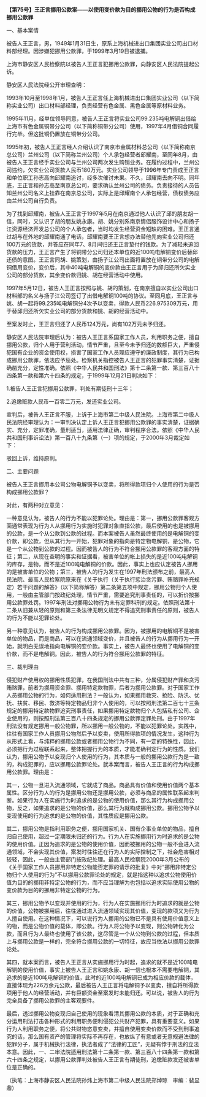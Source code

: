 **【第75号】王正言挪用公款案——以使用变价款为目的挪用公物的行为是否构成挪用公款罪**

一、基本案情

被告人王正言，男，1949年1月31日生，原系上海机械进出口集团实业公司出口材料部经理。因涉嫌犯挪用公款罪，于1999年3月19日被逮捕。

上海市静安区人民检察院以被告人王正言犯挪用公款罪，向静安区人民法院提起公诉。

静安区人民法院经公开审理查明：

1993年10月至1998年1月，被告人王正言任上海机械进出口集团实业公司（以下简称实业公司）出口材料部经理，负责经营有色金属、黑色金属等原材料业务。

1995年11月，经单位领导同意，被告人王正言将实业公司99.235吨电解铜出借给上海市有色金属铜带分公司（以下简称铜带分公司）使用，1997年4月借铜合同履行完毕。但这批铜仍置放在铜带分公司。

1995年初，被告人王正言经人介绍认识了南京市金属材料总公司（以下简称南京总公司）兰州公司（以下简称兰州公司）个人承包经营者邱耀南，至同年8月，由被告人王正言经手实业公司与兰州公司两次发生购销业务。在履约过程中，兰州公司违约，欠实业公司货款人民币180万元。实业公司领导于1996年专门责成王正言和单位职工孙志高向邱耀南追讨，经多次催讨未果。不久，邱耀南去向不明。同年底，王正言和孙志高至南京总公司，要求确认兰州公司的债务。负责接待的人员告知兰州公司名义上挂靠在南京总公司，实际上是邱耀南个人承包经营，债权债务应由兰州公司自行负责。

为了找到邱耀南，被告人王正言于1997年5月在南京通过他人认识了邱的朋友胡一信，同时，又认识了胡的朋友姚永康。胡、姚分别系南京情侣服饰设计中心和扬子江资源经济开发总公司的个人承包者，当时均发生经营资金短缺的困难。王正言通过胡与在外地的邱耀南通了电话，邱耀南要王正言想办法替他先向实业公司归还100万元的货款，并答应在同年7、8月间归还王正言垫付的钱款。为了减轻未追回货款的压力，王正言产生了将铜带分公司归还本单位的近100吨电解铜变价后替邱还债的意图。王正言同胡、姚策划，由扬子江公司出面将置放在铜带分公司的电解铜借用变价，变价后，其中40吨电解铜的变价款由王正言用于为邱归还所欠实业公司的部分货款，其余变价款归姚、胡在经营活动中使用。

1997年5月12日，被告人王正言按照与姚、胡的策划，在南京擅自以实业公司出口材料部的名义与扬子江公司签订了出借电解铜100吨的协议。至同月底，王正言与姚、胡一起将99.235吨电解铜分4次予以变卖，得款人民币226.975309万元，用于替邱归还所欠实业公司的部分货款和姚、胡的经营活动中。

至案发时止，王正言归还了人民币124万元，尚有102万元未予归还。

静安区人民法院审理后认为：被告人王正言系国家工作人员，利用职务之便，擅自挪用公款，归个人用于营利活动，情节严重，且至今未予归还的数额巨大，严重侵犯国有企业的资金使用权，损害了国家工作人员理应遵守的廉政制度，其行为已构成挪用公款罪，依法应予惩处。检察机关指控被告人王正言的犯罪事实清楚，证据确凿充分，定性准确。依照《中华人民共和国刑法》第十二条第一款、第三百八十四条第一款和第六十四条的规定，于1999年12月21日判决如下：

1.被告人王正言犯挪用公款罪，判处有期徒刑十三年；

2.追缴赃款人民币一百零二万元，发还实业公司。

宣判后，被告人王正言不服，上诉于上海市第二中级人民法院。上海市第二中级人民法院经审理认为：一审判决认定上诉人王正言犯挪用公款罪的事实清楚，证据确实、充分，定罪准确，量刑适当，适用法律正确，审判程序合法。依照《中华人民共和国刑事诉讼法》第一百八十九条第（一）项的规定，于2000年3月裁定如下：

驳回上诉，维持原判。

二、主要问题

被告人王正言挪用本公司公物电解铜予以变卖，将所得款项归个人使用的行为是否构成挪用公款罪？

对此，有两种对立意见：

一种意见认为，被告人的行为不能以犯罪论处。理由是：第一，挪用公款罪客观方面通常表现为行为人从挪用行为实施时犯罪对象直指公款，最后使用的也是被挪用的公款，是一个从公款到公款的过程。而本案被告人虽然最终使用的是电解铜的变价款，即公款，但从其行为一开始，犯罪对象的指向是特定物电解铜，是公物，它是一个从公物到公款的过程。因而被告人的行为不符合挪用公款罪的客观方面的特征；第二，从现在查明的事实和证据看，被害单位的帐上损失的是近100吨电解铜的库存，是物，而不是近100吨电解铜的价款。因此，事实上也应认定被告人挪用的是被害单位的公物；第三，被告人的行为发生在1997年刑法颁布之前，最高人民法院、最高人民检察院原来在《关于执行（关于执行惩治贪污罪、贿赂罪补充规定）若干问题的解答》（以下简称解答）第二条第五项中规定，挪用公物归个人使用，一般由主管部门按政纪处理，情节严重，需要追究刑事责任的，可以折价按挪用公款罪处罚。1997年刑法对挪用公物行为未有定罪科刑的规定。依照刑法第十二条从旧兼从轻的原则和第三条法律无明文规定不得追究刑事责任的原则，被告人的行为不能以犯罪论处。

另一种意见认为，被告人的行为构成挪用公款罪。因为，被挪用的电解铜不是被害单位的物品，而是商品，可以在流通领域变价，并且被告人的行为从挪用行为一开始，就明白无误地指向电解铜的变价款。事实上，被告人最终也使用了电解铜的变价款，而不是电解铜。因此，被告人的行为符合挪用公款罪的特征。

三、裁判理由

侵犯财产使用权的挪用性质犯罪，在我国刑法中共有三种，分属侵犯财产罪和贪污贿赂罪，前者为挪用资金罪、挪用特定款物罪，后者为挪用公款罪。对于国家工作人员挪用公物的行为，如何适用刑法？一般认为，如果挪用救灾、抢险、防汛、优抚、扶贫、移民、救济等特定物品归非个人使用的，可以按照刑法第二百七十三条规定的挪用特定款物罪追究刑事责任，如果挪用特定款物归个人包括私有公司、企业使用的，则按照刑法第三百八十四条规定的挪用公款罪定罪处刑。由于1997年刑法没有规定挪用一般公物罪，所以挪用一般公物的，不能以犯罪论处。实践中，往往有国家工作人员挪用公物然后予以变卖，使用所得款项的情况发生，这种行为从形式上看，与纯粹的挪用公款或者挪用公物行为不同，有一定的特殊性，因此，必须把行为过程联系起来，整体把握行为的本质，才能准确判定行为的性质。我们认为，挪用公物予以变现归个人使用的行为，其本质与一般的挪用公款行为是一致的，构成犯罪的，应以挪用公款罪论处。就本案而言，被告人王正言的行为构成挪用公款罪。理由是：

其一，公物一旦进入流通领域，它就成了商品。商品具有价值和使用价值两个基本属性。区分行为人的行为是挪用公物还是挪用公款，必须与商品的属性联系起来判断。如果行为人在实施行为时追求的是公物的使用价值，那么其行为构成挪用公物，反之，如果追求的是公物的价值，那么其行为就构成挪用公款。挪用公物予以变现使用的行为追求的是公物的价值，其性质应是挪用公款。

其二，挪用公物是指利用职务之便，挪用国家机关、国有企事业单位的物品，擅自归自己使用，超过一定期限未归还的行为。行为人在实施挪用行为时追求的是公物的使用价值。正因为追求的是公物的使用价值，因而被挪用的公物一般不会进入流通领域，不会实现其价值，案发时往往还在行为人的实际控制之下，社会危害相对较轻，因此，一般由主管部门按政纪处理。最高人民检察院2000年3月公布的《关于国家工作人员挪用非特定公物能否定罪的请示的批复》中对“挪用非特定公物归个人使用的行为”不以挪用公款罪论处的规定，就是指这种以追求公物使用价值为目的的挪用非特定公物的行为，而不应当理解为也包括以追求实际使用公物的变价款为目的的挪用非特定公物的行为。

其三，挪用公物予以变现并使用的行为，行为人在实施挪用行为时追求的就是公物的价值，公物被挪用后，往往通过进入流通领域实现其价值，变现的款项又为行为人擅自使用。在这种情况下，可以说行为人挪用的公物已不是具有使用价值意义上的物，而是公物价值的载体，即公款。行为人将公物予以变现，则公物转化为公款，而且行为人最终也使用了该公款，这尽管是一个从公物到公款的过程，但本质上与挪用公款是一样的，完全符合挪用公款的一切特征，故应当依法以挪用公款罪论处。

其四，就本案而言，被告人王正言从实施挪用行为时起，追求的就不是近100吨电解铜的使用价值，事实上被告人王正言和姚永康、胡一信也根本不需要电解铜，其追求的是近100吨电解铜的价值，此时的近100吨电解铜已成为相应价款的载体，直接体现为226万余元公款，最后被告人王正言将电解铜予以变卖，擅自将所得款项用于他人的经营活动，并有巨额资金至案发时未能归还。可以说，被告人的行为完全具备了挪用公款罪的主客观要件。

最后，透过挪用公物变现归自己使用的现象看清其挪用公款的本质，对于正确和充分运用刑法打击各种形式的利用职务便利侵犯公共财产犯罪，具有重要意义。如果行为人利用职务之便，将公共财物恣意变卖，并擅自使用变卖价款而不受到刑事追究的话，那么国有资产的管理将实际不再存在，也放纵了有意或者无意规避法律的犯罪分子，属于机械执行法律，执法者成了“法律的工匠”，无疑有悖于刑法的立法本意。因此，一、二审法院适用刑法第十二条第一款、第三百八十四条第一款和第六十四条之规定，以挪用公款罪判处被告人王正言有期徒刑，追缴赃款发还被害单位是正确的。

（执笔：上海市静安区人民法院孙炜上海市第二中级人民法院郑焯琼　审编：裴显鼎）